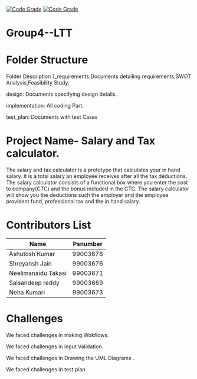 [![Code Grade](https://www.code-inspector.com/project/19015/score/svg)](https://frontend.code-inspector.com/public/project/19015/Group4--LTT/dashboard)
[![Code Grade](https://www.code-inspector.com/project/19015/status/svg)](https://frontend.code-inspector.com/public/project/19015/Group4--LTT/dashboard)
# Group4--LTT
# Folder Structure
Folder	Description
1_requirements:Documents detailing requirements,SWOT Analysis,Feasibility Study.

design:	Documents specifying design details.

implementation: All coding Part.

test_plan: Documents with test Cases

# Project Name- Salary and Tax calculator.

The salary and tax calculator is a prototype that calculates your in hand salary. It is a total salary an employee receives after all the tax deductions. The salary calculator consists of a functional box where you enter the cost to company(CTC) and the bonus included in the CTC. The salary calculator will show you the deductions such the employer and the employee provident fund, professional tax and the in hand salary.

# Contributors List

| Name  | Psnumber       | 
| ------------- |:-------------:| 
| Ashutosh Kumar    | 99003678 | 
| Shreyansh Jain    | 99003676 |  
| Neelimanaidu Takasi | 99003671 | 
| Saisandeep reddy | 99003669 |
| Neha Kumari | 99003673  |

# Challenges
We faced challenges in making Wokflows.

We faced challenges in input Validation.

We faced challenges in Drawing the UML Diagrams .

We faced challenges in test plan.
